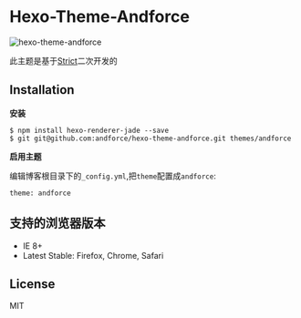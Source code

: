 # Hexo-Theme-Andforce

![hexo-theme-andforce](http://7xn2f9.com1.z0.glb.clouddn.com/theme_screenshot.png)

此主题是基于[Strict](https://github.com/17/hexo-theme-strict)二次开发的

## Installation

**安装**
``` script
$ npm install hexo-renderer-jade --save
$ git git@github.com:andforce/hexo-theme-andforce.git themes/andforce
```

**启用主题**

编辑博客根目录下的`_config.yml`,把`theme`配置成`andforce`:
``` script
theme: andforce 
```

## 支持的浏览器版本
- IE 8+
- Latest Stable: Firefox, Chrome, Safari

## License
MIT
